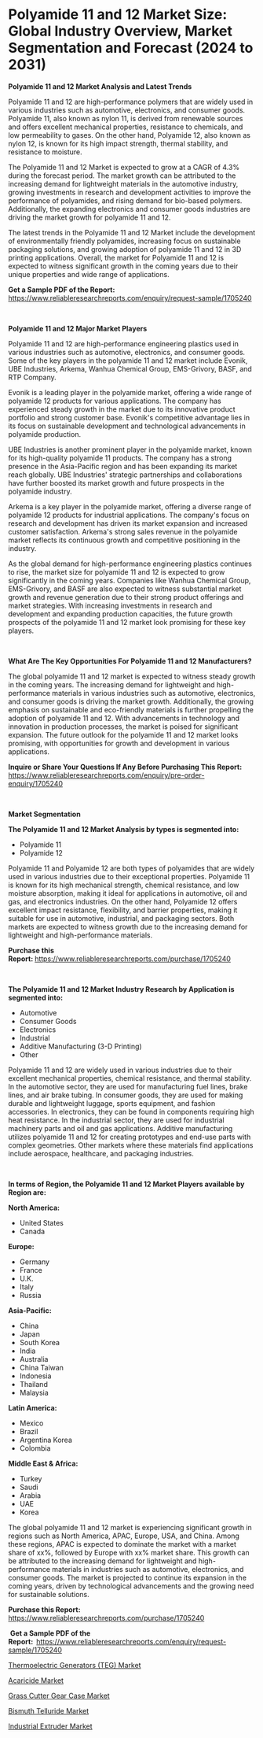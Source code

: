 <p><h1>Polyamide 11 and 12 Market Size: Global Industry Overview, Market Segmentation and Forecast (2024 to 2031)</h1></p><p><strong>Polyamide 11 and 12 Market Analysis and Latest Trends</strong></p>
<p><p>Polyamide 11 and 12 are high-performance polymers that are widely used in various industries such as automotive, electronics, and consumer goods. Polyamide 11, also known as nylon 11, is derived from renewable sources and offers excellent mechanical properties, resistance to chemicals, and low permeability to gases. On the other hand, Polyamide 12, also known as nylon 12, is known for its high impact strength, thermal stability, and resistance to moisture.</p><p>The Polyamide 11 and 12 Market is expected to grow at a CAGR of 4.3% during the forecast period. The market growth can be attributed to the increasing demand for lightweight materials in the automotive industry, growing investments in research and development activities to improve the performance of polyamides, and rising demand for bio-based polymers. Additionally, the expanding electronics and consumer goods industries are driving the market growth for polyamide 11 and 12.</p><p>The latest trends in the Polyamide 11 and 12 Market include the development of environmentally friendly polyamides, increasing focus on sustainable packaging solutions, and growing adoption of polyamide 11 and 12 in 3D printing applications. Overall, the market for Polyamide 11 and 12 is expected to witness significant growth in the coming years due to their unique properties and wide range of applications.</p></p>
<p><strong>Get a Sample PDF of the Report:&nbsp;</strong> <a href="https://www.reliableresearchreports.com/enquiry/request-sample/1705240">https://www.reliableresearchreports.com/enquiry/request-sample/1705240</a></p>
<p>&nbsp;</p>
<p><strong>Polyamide 11 and 12 Major Market Players</strong></p>
<p><p>Polyamide 11 and 12 are high-performance engineering plastics used in various industries such as automotive, electronics, and consumer goods. Some of the key players in the polyamide 11 and 12 market include Evonik, UBE Industries, Arkema, Wanhua Chemical Group, EMS-Grivory, BASF, and RTP Company.</p><p>Evonik is a leading player in the polyamide market, offering a wide range of polyamide 12 products for various applications. The company has experienced steady growth in the market due to its innovative product portfolio and strong customer base. Evonik's competitive advantage lies in its focus on sustainable development and technological advancements in polyamide production.</p><p>UBE Industries is another prominent player in the polyamide market, known for its high-quality polyamide 11 products. The company has a strong presence in the Asia-Pacific region and has been expanding its market reach globally. UBE Industries' strategic partnerships and collaborations have further boosted its market growth and future prospects in the polyamide industry.</p><p>Arkema is a key player in the polyamide market, offering a diverse range of polyamide 12 products for industrial applications. The company's focus on research and development has driven its market expansion and increased customer satisfaction. Arkema's strong sales revenue in the polyamide market reflects its continuous growth and competitive positioning in the industry.</p><p>As the global demand for high-performance engineering plastics continues to rise, the market size for polyamide 11 and 12 is expected to grow significantly in the coming years. Companies like Wanhua Chemical Group, EMS-Grivory, and BASF are also expected to witness substantial market growth and revenue generation due to their strong product offerings and market strategies. With increasing investments in research and development and expanding production capacities, the future growth prospects of the polyamide 11 and 12 market look promising for these key players.</p></p>
<p>&nbsp;</p>
<p><strong>What Are The Key Opportunities For Polyamide 11 and 12 Manufacturers?</strong></p>
<p><p>The global polyamide 11 and 12 market is expected to witness steady growth in the coming years. The increasing demand for lightweight and high-performance materials in various industries such as automotive, electronics, and consumer goods is driving the market growth. Additionally, the growing emphasis on sustainable and eco-friendly materials is further propelling the adoption of polyamide 11 and 12. With advancements in technology and innovation in production processes, the market is poised for significant expansion. The future outlook for the polyamide 11 and 12 market looks promising, with opportunities for growth and development in various applications.</p></p>
<p><strong>Inquire or Share Your Questions If Any Before Purchasing This Report:</strong> <a href="https://www.reliableresearchreports.com/enquiry/pre-order-enquiry/1705240">https://www.reliableresearchreports.com/enquiry/pre-order-enquiry/1705240</a></p>
<p>&nbsp;</p>
<p><strong>Market Segmentation</strong></p>
<p><strong>The Polyamide 11 and 12 Market Analysis by types is segmented into:</strong></p>
<p><ul><li>Polyamide 11</li><li>Polyamide 12</li></ul></p>
<p><p>Polyamide 11 and Polyamide 12 are both types of polyamides that are widely used in various industries due to their exceptional properties. Polyamide 11 is known for its high mechanical strength, chemical resistance, and low moisture absorption, making it ideal for applications in automotive, oil and gas, and electronics industries. On the other hand, Polyamide 12 offers excellent impact resistance, flexibility, and barrier properties, making it suitable for use in automotive, industrial, and packaging sectors. Both markets are expected to witness growth due to the increasing demand for lightweight and high-performance materials.</p></p>
<p><strong>Purchase this Report:&nbsp;</strong><a href="https://www.reliableresearchreports.com/purchase/1705240">https://www.reliableresearchreports.com/purchase/1705240</a></p>
<p>&nbsp;</p>
<p><strong>The Polyamide 11 and 12 Market Industry Research by Application is segmented into:</strong></p>
<p><ul><li>Automotive</li><li>Consumer Goods</li><li>Electronics</li><li>Industrial</li><li>Additive Manufacturing (3-D Printing)</li><li>Other</li></ul></p>
<p><p>Polyamide 11 and 12 are widely used in various industries due to their excellent mechanical properties, chemical resistance, and thermal stability. In the automotive sector, they are used for manufacturing fuel lines, brake lines, and air brake tubing. In consumer goods, they are used for making durable and lightweight luggage, sports equipment, and fashion accessories. In electronics, they can be found in components requiring high heat resistance. In the industrial sector, they are used for industrial machinery parts and oil and gas applications. Additive manufacturing utilizes polyamide 11 and 12 for creating prototypes and end-use parts with complex geometries. Other markets where these materials find applications include aerospace, healthcare, and packaging industries.</p></p>
<p>&nbsp;</p>
<p><strong>In terms of Region, the Polyamide 11 and 12 Market Players available by Region are:</strong></p>
<p>
    <p> <strong> North America: </strong>
        <ul>
            <li>United States</li>
            <li>Canada</li>
        </ul>
        </p> 
    <p> <strong> Europe: </strong>
        <ul>
            <li>Germany</li>
            <li>France</li>
            <li>U.K.</li>
            <li>Italy</li>
            <li>Russia</li>
        </ul>
        </p> 
    <p> <strong> Asia-Pacific: </strong>
        <ul>
            <li>China</li>
            <li>Japan</li>
            <li>South Korea</li>
            <li>India</li>
            <li>Australia</li>
            <li>China Taiwan</li>
            <li>Indonesia</li>
            <li>Thailand</li>
            <li>Malaysia</li>
        </ul>
        </p> 
    <p> <strong> Latin America: </strong>
        <ul>
            <li>Mexico</li>
            <li>Brazil</li>
            <li>Argentina Korea</li>
            <li>Colombia</li>
        </ul>
        </p> 
    <p> <strong> Middle East & Africa: </strong>
        <ul>
            <li>Turkey</li>
            <li>Saudi</li>
            <li>Arabia</li>
            <li>UAE</li>
            <li>Korea</li>
        </ul>
    </p>
    </p>
<p><p>The global polyamide 11 and 12 market is experiencing significant growth in regions such as North America, APAC, Europe, USA, and China. Among these regions, APAC is expected to dominate the market with a market share of xx%, followed by Europe with xx% market share. This growth can be attributed to the increasing demand for lightweight and high-performance materials in industries such as automotive, electronics, and consumer goods. The market is projected to continue its expansion in the coming years, driven by technological advancements and the growing need for sustainable solutions.</p></p>
<p><strong>Purchase this Report: </strong><a href="https://www.reliableresearchreports.com/purchase/1705240">https://www.reliableresearchreports.com/purchase/1705240</a></p>
<p>&nbsp;<strong>Get a Sample PDF of the Report:&nbsp;&nbsp;</strong><a href="https://www.reliableresearchreports.com/enquiry/request-sample/1705240">https://www.reliableresearchreports.com/enquiry/request-sample/1705240</a></p>
<p><strong></strong></p>
<p><p><a href="https://github.com/Hazelklievgspy6vdcsmu106w/Market-Research-Report-List-1/blob/main/thermoelectric-generators-teg-market.md">Thermoelectric Generators (TEG) Market</a></p><p><a href="https://github.com/abdelrhmankishk22/Market-Research-Report-List-3/blob/main/acaricide-market.md">Acaricide Market</a></p><p><a href="https://github.com/lubmix/Market-Research-Report-List-1/blob/main/grass-cutter-gear-case-market.md">Grass Cutter Gear Case Market</a></p><p><a href="https://github.com/ChiragRp1/Market-Research-Report-List-3/blob/main/bismuth-telluride-market.md">Bismuth Telluride Market</a></p><p><a href="https://github.com/joannagoyvaerts/Market-Research-Report-List-1/blob/main/industrial-extruder-market.md">Industrial Extruder Market</a></p></p>